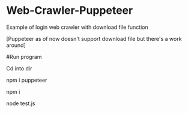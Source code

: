 # Web-Crawler-Puppeteer
Example of login web crawler with download file function 

[Puppeteer as of now doesn't support download file but there's a work around]

#Run program

Cd into dir

npm i puppeteer

npm i

node test.js
